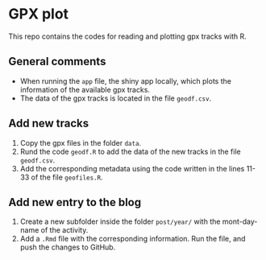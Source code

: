 # GPX plot
This repo contains the codes for reading and plotting gpx tracks with R.

## General comments  
  
  - When running the `app` file, the shiny app locally, which plots the 
  information of the available gpx tracks.  
  - The data of the gpx tracks is located in the file `geodf.csv`.  
    
## Add new tracks  
  
1. Copy the gpx files in the folder `data`.  
2. Rund the code `geodf.R` to add the data of the new tracks in the file `geodf.csv`.  
3. Add the corresponding metadata using the code written in the lines 11-33 of the file `geofiles.R`.  
  
  
## Add new entry to the blog  

1. Create a new subfolder inside the folder `post/year/` with the mont-day-name of the activity. 
2. Add a `.Rmd` file with the corresponding information. Run the file, and push the changes to GitHub.  
